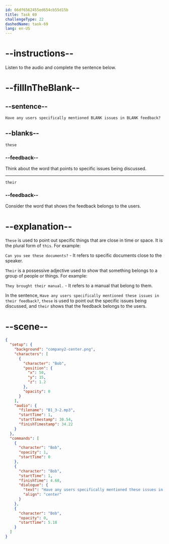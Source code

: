 ```yaml
---
id: 66df6562455ed654cb55d15b
title: Task 69
challengeType: 22
dashedName: task-69
lang: en-US
---
```

<!--
AUDIO REFERENCE:
Bob: Have any users specifically mentioned these issues in their feedback?
-->

# --instructions--

Listen to the audio and complete the sentence below.

# --fillInTheBlank--

## --sentence--

`Have any users specifically mentioned BLANK issues in BLANK feedback?`

## --blanks--

`these`

### --feedback--

Think about the word that points to specific issues being discussed.

---

`their`

### --feedback--

Consider the word that shows the feedback belongs to the users.

# --explanation--

`These` is used to point out specific things that are close in time or space. It is the plural form of `this`. For example:

`Can you see these documents?` - It refers to specific documents close to the speaker.

`Their` is a possessive adjective used to show that something belongs to a group of people or things. For example:

`They brought their manual.` - It refers to a manual that belong to them.

In the sentence, `Have any users specifically mentioned these issues in their feedback?`, `these` is used to point out the specific issues being discussed, and `their` shows that the feedback belongs to the users.

# --scene--

```json
{
  "setup": {
    "background": "company2-center.png",
    "characters": [
      {
        "character": "Bob",
        "position": {
          "x": 50,
          "y": 15,
          "z": 1.2
        },
        "opacity": 0
      }
    ],
    "audio": {
      "filename": "B1_3-2.mp3",
      "startTime": 1,
      "startTimestamp": 30.54,
      "finishTimestamp": 34.22
    }
  },
  "commands": [
    {
      "character": "Bob",
      "opacity": 1,
      "startTime": 0
    },
    {
      "character": "Bob",
      "startTime": 1,
      "finishTime": 4.68,
      "dialogue": {
        "text": "Have any users specifically mentioned these issues in their feedback?",
        "align": "center"
      }
    },
    {
      "character": "Bob",
      "opacity": 0,
      "startTime": 5.18
    }
  ]
}
```

